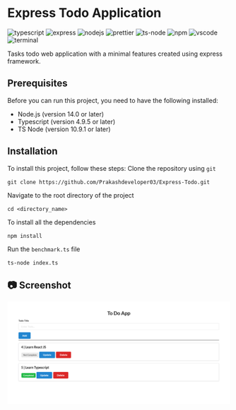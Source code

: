 # Express Todo Application
![typescript](https://img.shields.io/badge/TypeScript-007ACC?logo=typescript&logoColor=white)
![express](https://img.shields.io/badge/Express.js-202020?logo=express&logoColor=white)
![nodejs](https://img.shields.io/badge/Node.js-339933?logo=nodedotjs&logoColor=white)
![prettier](https://img.shields.io/badge/Prettier-1A2C34?logo=prettier&logoColor=F7BA3E)
![ts-node](https://img.shields.io/badge/TS--node-3178C6?logo=ts-node&logoColor=white)
![npm](https://img.shields.io/badge/NPM-CB3837?logo=npm&logoColor=white)
![vscode](https://img.shields.io/badge/Visual_Studio_Code-0078D4?logo=visual%20studio%20code&logoColor=white)
![terminal](https://img.shields.io/badge/Windows%20Terminal-4D4D4D?logo=windows%20terminal&logoColor=white)

Tasks todo web application with a minimal features created using express framework.

## Prerequisites
Before you can run this project, you need to have the following installed:
- Node.js (version 14.0 or later)
- Typescript (version 4.9.5 or later)
- TS Node (version 10.9.1 or later)

## Installation
To install this project, follow these steps:
Clone the repository using `git`
```
git clone https://github.com/Prakashdeveloper03/Express-Todo.git
```
Navigate to the root directory of the project
```
cd <directory_name>
```
To install all the dependencies
```
npm install
```
Run the `benchmark.ts` file
```
ts-node index.ts
```

## 📷 Screenshot
![output](markdown/output.png)